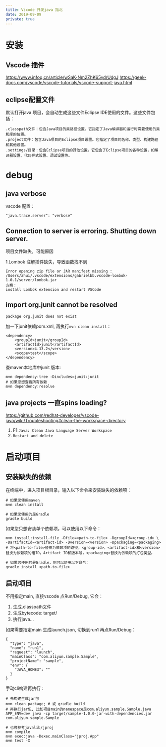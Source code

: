 ```yaml
---
title: Vscode 开发java 指北
date: 2019-09-09
private: true
---
```

# 安装
## Vscode 插件
https://www.infoq.cn/article/wSaK-Nm2ZhK65ydrUdgJ
https://geek-docs.com/vscode/vscode-tutorials/vscode-support-java.html

## eclipse配置文件
默认打开java 项目，会自动生成这些文件Eclipse IDE使用的文件。这些文件包括：

    .classpath文件：包含Java项目的类路径设置。它指定了Java编译器和运行时需要使用的类和库的位置。
    .project文件：包含Java项目的Eclipse项目设置。它指定了项目的名称、类型、构建路径和其他设置。
    .settings/目录：包含Eclipse项目的其他设置。它包含了Eclipse项目的各种设置，如编译器设置、代码样式设置、调试设置等。

# debug
## java verbose
vscode 配置：

    "java.trace.server": "verbose"

## Connection to server is erroring. Shutting down server.
项目文件缺失，可能原因

1.Lombok 注解插件缺失，导致函数找不到

    Error opening zip file or JAR manifest missing : /Users/ahui/.vscode/extensions/gabrielbb.vscode-lombok-1.0.1/server/lombok.jar
    方案：
    install Lombok extension and restart VSCode

## import org.junit cannot be resolved
    package org.junit does not exist

加一下junit依赖pom.xml, 再执行`mvn clean install`：

    <dependency>
        <groupId>junit</groupId>
        <artifactId>junit</artifactId>
        <version>4.13.2</version>
        <scope>test</scope>
    </dependency>

查maven本地库中junit 版本:

    mvn dependency:tree -Dincludes=junit:junit
    # 如果您想查看所有依赖
    mvn dependency:resolve 

## java projects 一直spins loading?
https://github.com/redhat-developer/vscode-java/wiki/Troubleshooting#clean-the-workspace-directory

1. F1 `Java: Clean Java Language Server Workspace`
2. `Restart and delete`

# 启动项目
## 安装缺失的依赖
在终端中，进入项目根目录，输入以下命令来安装缺失的依赖项：

    # 如果您使用maven
    mvn clean install

    # 如果您使用的是Gradle
    gradle build

如果您只想安装单个依赖项，可以使用以下命令：

    mvn install:install-file -Dfile=<path-to-file> -DgroupId=<group-id> \
    -DartifactId=<artifact-id> -Dversion=<version> -Dpackaging=<packaging>
    # 将<path-to-file>替换为依赖项的路径，<group-id>，<artifact-id>和<version>替换为依赖项的组ID，Artifact ID和版本号，<packaging>替换为依赖项的打包类型。

    # 如果您使用的是Gradle，则可以使用以下命令：
    gradle install <path-to-file>

## 启动项目
不用指定main, 直接vscode 点Run/Debug, 它会：
1. 生成.classpath文件
2. 生成bytecode: target/
3. 执行java...

如果需要指定main 生成launch.json, 切换到run1 再点Run/Debug：

    {
      "type": "java",
      "name": "run1",
      "request": "launch",
      "mainClass": "com.aliyun.sample.Sample",
      "projectName": "sample",
      "env": {
        "JAVA_HOME3": ""
      }
    }

手动cli构建再执行：

    # 先构建生成jar包
    mvn clean package; # 或 gradle build
    # 再执行jar包, 比如项目main的namespace是com.aliyun.sample.Sample.java
    APP_ENV=dev java -cp target/sample-1.0.0-jar-with-dependencies.jar com.aliyun.sample.Sample

    # 也可参考javalib/jproj
	mvn compile
	mvn exec:java -Dexec.mainClass="jproj.App"
    mvn test -X


    

